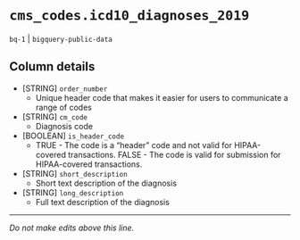 # `cms_codes.icd10_diagnoses_2019`
`bq-1` | `bigquery-public-data`

## Column details
* [STRING]    `order_number`
  - Unique header code that makes it easier for users to communicate a range of codes
* [STRING]    `cm_code`
  - Diagnosis code
* [BOOLEAN]   `is_header_code`
  - TRUE -  The code is a “header” code and not valid for HIPAA-covered transactions. FALSE - The code is valid for submission for HIPAA-covered transactions.
* [STRING]    `short_description`
  - Short text description of the diagnosis
* [STRING]    `long_description`
  - Full text description of the diagnosis

-------------------------------------------------------------------------------
*Do not make edits above this line.*
